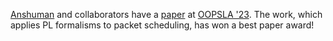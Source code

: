 [Anshuman][] and collaborators have a [paper] at [OOPSLA '23][oopsla]. The work, which applies PL formalisms to packet scheduling, has won a best paper award!

[anshuman]: https://www.cs.cornell.edu/~amohan/
[paper]: https://dl.acm.org/doi/10.1145/3622845
[oopsla]: https://2023.splashcon.org/track/splash-2023-oopsla
